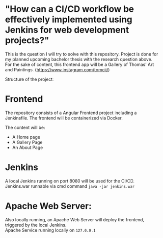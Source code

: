 # "How can a CI/CD workflow be effectively implemented using Jenkins for web development projects?"
This is the question I will try to solve with this repository. Project is done for my planned upcoming bachelor thesis with the research question above.  <br>
For the sake of content, this frontend app will be a Gallery of Thomas' Art and Paintings. (https://www.instagram.com/tomcii/)

Structure of the project:

# Frontend
The repository consists of a Angular Frontend project including a Jenkinsfile. The frontend will be containerized via Docker.

The content will be:
- A Home page
- A Gallery Page
- An About Page

# Jenkins
A local Jenkins running on port 8080 will be used for the CI/CD.  <br>
Jenkins.war runnable via cmd command ```java -jar jenkins.war```

# Apache Web Server:
Also locally running, an Apache Web Server will deploy the frontend, triggered by the local Jenkins.  <br>
Apache Service running locally on ```127.0.0.1```
